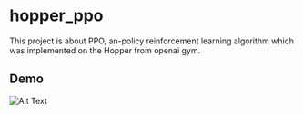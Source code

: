 # hopper_ppo
This project is about PPO, an-policy reinforcement learning algorithm which was implemented on the Hopper from openai gym.


## Demo
![Alt Text](https://github.com/oluwayetty/hopper_ppo/blob/master/hopper.gif)
